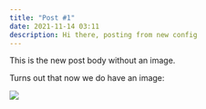 ```yaml
---
title: "Post #1"
date: 2021-11-14 03:11
description: Hi there, posting from new config
---
```

This is the new post body without an image.

Turns out that now we do have an image: 

![](static/72bb8802e57df89e6db0605db86fd883/2244e/mount-fuji.jpg)